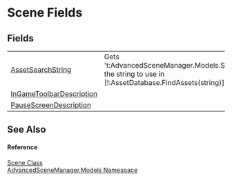# Scene Fields




## Fields
<table>
<tr>
<td><a href="F_AdvancedSceneManager_Models_Scene_AssetSearchString.md">AssetSearchString</a></td>
<td>Gets 't:AdvancedSceneManager.Models.Scene', the string to use in [!:AssetDatabase.FindAssets(string)].</td></tr>
<tr>
<td><a href="F_AdvancedSceneManager_Models_Scene_InGameToolbarDescription.md">InGameToolbarDescription</a></td>
<td> </td></tr>
<tr>
<td><a href="F_AdvancedSceneManager_Models_Scene_PauseScreenDescription.md">PauseScreenDescription</a></td>
<td> </td></tr>
</table>

## See Also


#### Reference
<a href="T_AdvancedSceneManager_Models_Scene.md">Scene Class</a>  
<a href="N_AdvancedSceneManager_Models.md">AdvancedSceneManager.Models Namespace</a>  
